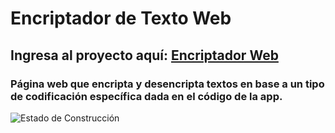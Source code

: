 # Encriptador de Texto Web
## Ingresa al proyecto aquí: [Encriptador Web](https://agustinpl-cmd.github.io/encriptador-de-texto/)
### Página web que encripta y desencripta textos en base a un tipo de codificación específica dada en el código de la app.
![Estado de Construcción](https://i.imgur.com/1czOAZk.png)

